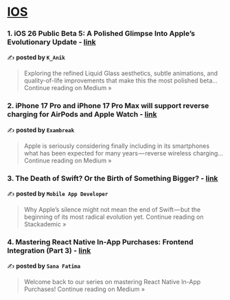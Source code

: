 
<h1><a href=https://medium.com/tag/ios/recommended target="_blank" rel="noopener noreferrer">IOS</a></h1>
<h3>1. iOS 26 Public Beta 5: A Polished Glimpse Into Apple’s Evolutionary Update - <a href="https://hiimanik.medium.com/ios-26-public-beta-5-a-polished-glimpse-into-apples-evolutionary-update-7bff09e13e8a?source=rss------ios-5" target="_blank" rel="noopener noreferrer">link</a></h3>

✍️ **posted by `K_Anik`**

<blockquote>Exploring the refined Liquid Glass aesthetics, subtle animations, and quality-of-life improvements that make this the most polished beta…
Continue reading on Medium »</blockquote>

<h3>2. iPhone 17 Pro and iPhone 17 Pro Max will support reverse charging for AirPods and Apple Watch - <a href="https://medium.com/@exambreak/iphone-17-pro-and-iphone-17-pro-max-will-support-reverse-charging-for-airpods-and-apple-watch-481e421081f0?source=rss------ios-5" target="_blank" rel="noopener noreferrer">link</a></h3>

✍️ **posted by `Exambreak`**

<blockquote>Apple is seriously considering finally including in its smartphones what has been expected for many years — reverse wireless charging…
Continue reading on Medium »</blockquote>

<h3>3. The Death of Swift? Or the Birth of Something Bigger? - <a href="https://blog.stackademic.com/the-death-of-swift-or-the-birth-of-something-bigger-e4260d748a03?source=rss------ios-5" target="_blank" rel="noopener noreferrer">link</a></h3>

✍️ **posted by `Mobile App Developer`**

<blockquote>Why Apple’s silence might not mean the end of Swift — but the beginning of its most radical evolution yet.
Continue reading on Stackademic »</blockquote>

<h3>4. Mastering React Native In-App Purchases: Frontend Integration (Part 3)  - <a href="https://medium.com/@sanaf1333/mastering-react-native-in-app-purchases-frontend-integration-part-3-abec70829f23?source=rss------ios-5" target="_blank" rel="noopener noreferrer">link</a></h3>

✍️ **posted by `Sana Fatima`**

<blockquote>Welcome back to our series on mastering React Native In-App Purchases!
Continue reading on Medium »</blockquote>

